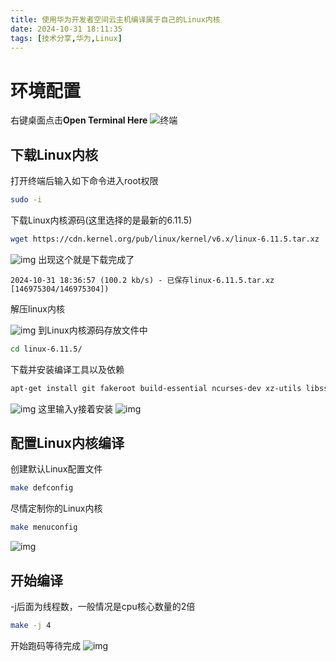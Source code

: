 ```yaml
---
title: 使用华为开发者空间云主机编译属于自己的Linux内核
date: 2024-10-31 18:11:35
tags: [技术分享,华为,Linux]
---
```

# 环境配置
右键桌面点击**Open Terminal Here**
![终端](https://6.nmccl.cn.eu.org/d/onedrive/%E5%9B%BE%E7%89%87/%E5%B1%8F%E5%B9%95%E6%88%AA%E5%9B%BE/%E5%B1%8F%E5%B9%95%E6%88%AA%E5%9B%BE%202024-10-31%20180412.png)

## 下载Linux内核
打开终端后输入如下命令进入root权限
```bash
sudo -i
```
下载Linux内核源码(这里选择的是最新的6.11.5)
```bash
wget https://cdn.kernel.org/pub/linux/kernel/v6.x/linux-6.11.5.tar.xz
```
![img](https://6.nmccl.cn.eu.org/d/onedrive/%E5%9B%BE%E7%89%87/%E5%B1%8F%E5%B9%95%E6%88%AA%E5%9B%BE/%E5%B1%8F%E5%B9%95%E6%88%AA%E5%9B%BE%202024-10-31%20180626.png)
出现这个就是下载完成了
```
2024-10-31 18:36:57 (100.2 kb/s) - 已保存linux-6.11.5.tar.xz [146975304/146975304])
```
解压linux内核

![img](https://6.nmccl.cn.eu.org/d/onedrive/%E5%9B%BE%E7%89%87/%E5%B1%8F%E5%B9%95%E6%88%AA%E5%9B%BE/%E5%B1%8F%E5%B9%95%E6%88%AA%E5%9B%BE%202024-10-31%20184255.png)
到Linux内核源码存放文件中
```bash
cd linux-6.11.5/
```
下载并安装编译工具以及依赖
```bash
apt-get install git fakeroot build-essential ncurses-dev xz-utils libssl-dev bc flex libelf-dev bison
```
![img](https://6.nmccl.cn.eu.org/d/onedrive/%E5%9B%BE%E7%89%87/%E5%B1%8F%E5%B9%95%E6%88%AA%E5%9B%BE/%E5%B1%8F%E5%B9%95%E6%88%AA%E5%9B%BE%202024-10-31%20180909.png)
这里输入y接着安装
![img](https://6.nmccl.cn.eu.org/d/onedrive/%E5%9B%BE%E7%89%87/%E5%B1%8F%E5%B9%95%E6%88%AA%E5%9B%BE/%E5%B1%8F%E5%B9%95%E6%88%AA%E5%9B%BE%202024-10-31%20182634.png)

## 配置Linux内核编译
创建默认Linux配置文件
```bash
make defconfig
```


尽情定制你的Linux内核
```bash
make menuconfig
```
![img](https://6.nmccl.cn.eu.org/d/onedrive/%E5%9B%BE%E7%89%87/%E5%B1%8F%E5%B9%95%E6%88%AA%E5%9B%BE/%E5%B1%8F%E5%B9%95%E6%88%AA%E5%9B%BE%202024-10-31%20185056.png)

## 开始编译
-j后面为线程数，一般情况是cpu核心数量的2倍
```bash
make -j 4
```
开始跑码等待完成
![img](https://6.nmccl.cn.eu.org/d/onedrive/%E5%9B%BE%E7%89%87/%E5%B1%8F%E5%B9%95%E6%88%AA%E5%9B%BE/%E5%B1%8F%E5%B9%95%E6%88%AA%E5%9B%BE%202024-10-31%20185555.png)

